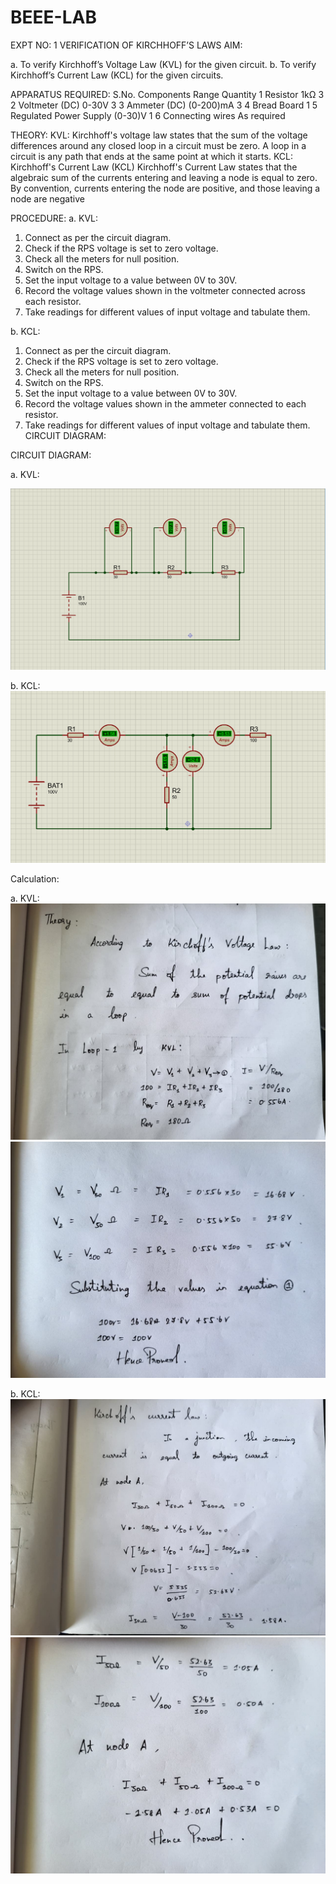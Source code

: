 # BEEE-LAB

EXPT NO: 1	VERIFICATION OF KIRCHHOFF’S LAWS
AIM:

a.   To verify Kirchhoff’s Voltage Law (KVL) for the given circuit. 
b.   To verify Kirchhoff’s Current Law (KCL) for the given circuits.

APPARATUS REQUIRED:
S.No.	Components	Range	Quantity
1	Resistor	1kΩ	3
2	Voltmeter (DC)	0-30V	3
3	Ammeter (DC)	(0-200)mA	3
4	Bread Board		1
5	Regulated Power Supply	(0-30)V	1
6	Connecting wires		As required

THEORY:
KVL: Kirchhoff's voltage law states that the sum of the voltage differences around any closed loop in a circuit must be zero. A loop in a circuit is any path that ends at the same point at which it starts.
KCL:
Kirchhoff's Current Law (KCL) Kirchhoff's Current Law states that the algebraic sum of the currents entering and leaving a node is equal to zero. By convention, currents entering the node are positive, and those leaving a node are negative


PROCEDURE:
a.   KVL:
1.   Connect as per the circuit diagram.
2.   Check if the RPS voltage is set to zero voltage.
3.   Check all the meters for null position.
4.   Switch on the RPS.
5.   Set the input voltage to a value between 0V to 30V.
6.   Record the voltage values shown in the voltmeter connected across each resistor.
7.   Take readings for different values of input voltage and tabulate them.


b.  KCL:
1.   Connect as per the circuit diagram.
2.   Check if the RPS voltage is set to zero voltage.
3.   Check all the meters for null position.
4.   Switch on the RPS.
5.   Set the input voltage to a value between 0V to 30V.
6.   Record the voltage values shown in the ammeter connected to each resistor.
7.   Take readings for different values of input voltage and tabulate them. 
CIRCUIT DIAGRAM:

CIRCUIT DIAGRAM:


a.   KVL:
 
![alt text](image.png)

b.  KCL:
 ![alt text](image-1.png)

Calculation:

a.   KVL:
 ![alt text](<WhatsApp Image 2025-08-26 at 13.43.17_5e2cbf9b.jpg>)
 ![alt text](<WhatsApp Image 2025-08-26 at 13.43.17_7e41fa85.jpg>)


b.  KCL:
![alt text](<WhatsApp Image 2025-08-26 at 13.43.17_a0d3dc91.jpg>)
![alt text](<WhatsApp Image 2025-08-26 at 13.43.18_75ef94ad.jpg>)
